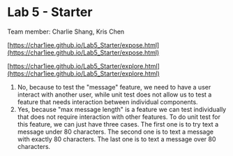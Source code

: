 # Lab 5 - Starter
Team member: Charlie Shang, Kris Chen

[https://char1iee.github.io/Lab5_Starter/expose.html](https://char1iee.github.io/Lab5_Starter/expose.html)

[https://char1iee.github.io/Lab5_Starter/explore.html](https://char1iee.github.io/Lab5_Starter/explore.html)

1. No, because to test the "message" feature, we need to have a user interact with another user, while unit test does not allow us to test a feature that needs interaction between individual components.
2. Yes, because "max message length" is a feature we can test individually that does not require interaction with other features. To do unit test for this feature, we can just have three cases. The first one is to try text a message under 80 characters. The second one is to text a message with exactly 80 characters. The last one is to text a message over 80 characters.
